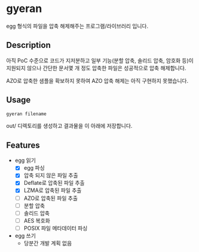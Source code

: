 # gyeran

egg 형식의 파일을 압축 해제해주는 프로그램/라이브러리 입니다.

## Description

아직 PoC 수준으로 코드가 지저분하고 일부 기능(분할 압축, 솔리드 압축, 암호화 등)이 지원되지 않으나 간단한 문서몇 개 정도
압축한 파일은 성공적으로 압축 해제합니다.

AZO로 압축한 샘플을 확보하지 못하여 AZO 압축 해제는 아직 구현하지 못했습니다.

## Usage
```sh
gyeran filename
```
out/ 디렉토리를 생성하고 결과물을 이 아래에 저장합니다.

## Features
- egg 읽기
  - [x] egg 파싱
  - [x] 압축 되지 않은 파일 추출
  - [x] Deflate로 압축된 파일 추출
  - [x] LZMA로 압축된 파일 추출
  - [ ] AZO로 압축된 파일 추출
  - [ ] 분할 압축
  - [ ] 솔리드 압축
  - [ ] AES 복호화
  - [ ] POSIX 파일 메타데이터 파싱
- egg 쓰기
  - 당분간 개발 계획 없음